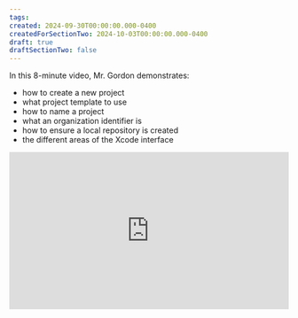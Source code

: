 ```yaml
---
tags:
created: 2024-09-30T00:00:00.000-0400
createdForSectionTwo: 2024-10-03T00:00:00.000-0400
draft: true
draftSectionTwo: false
---
```


In this 8-minute video, Mr. Gordon demonstrates:

- how to create a new project
- what project template to use
- how to name a project
- what an organization identifier is
- how to ensure a local repository is created
- the different areas of the Xcode interface

<div style="padding:56.25% 0 0 0;position:relative;">
	<iframe src="https://player.vimeo.com/video/1015451720?h=1bf368fd68&amp;badge=0&amp;autopause=0&amp;player_id=0&amp;app_id=58479&portrait=0&byline=0&title=0" frameborder="0" allow="autoplay; fullscreen; picture-in-picture; clipboard-write" style="position:absolute;top:0;left:0;width:100%;height:100%;" title="Opening the Teamspace">
	</iframe>
	</div>
<script src="https://player.vimeo.com/api/player.js"></script>